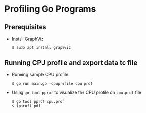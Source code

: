 # Profiling Go Programs

## Prerequisites

- Install GraphViz

    ```
    $ sudo apt install graphviz
    ```

## Running CPU profile and export data to file

- Running sample CPU profile
    ```
    $ go run main.go -cpuprofile cpu.prof
    ```

- Using `go tool pprof` to visualize the CPU profile on `cpu.prof` file
    ```
    $ go tool pprof cpu.prof
    $ (pprof) pdf
    ```
